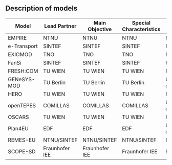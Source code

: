 ## Description of models

|  __Model__  |  __Lead Partner__  |  __Main Objective__|  __Special Characteristics__|      __STATUS__    |
|-------------|--------------------|--------------------|-----------------------------|--------------------|
| EMPIRE      | NTNU               | NTNU               | NTNU                        | Finished           |
| e-Transport | SINTEF             | SINTEF             | SINTEF                      | Finished           |
| EXIOMOD     | TNO                | TNO                | TNO                         | Finished           |
| FanSi       | SINTEF             | SINTEF             | SINTEF                      | Finished           |
| FRESH:COM   | TU WIEN            | TU WIEN            | TU WIEN                     | Finished           |
| GENeSYS-MOD | TU Berlin          | TU Berlin          | TU Berlin                   | Under development  |
| HERO        | TU WIEN            | TU WIEN            | TU WIEN                     | Finished           |
| openTEPES   | COMILLAS           | COMILLAS           | COMILLAS                    | Under development  |
| OSCARS      | TU WIEN            | TU WIEN            | TU WIEN                     | Finished           |
| Plan4EU     | EDF                | EDF                | EDF                         | Under development  |
| REMES-EU    | NTNU/SINTEF        | NTNU/SINTEF        | NTNU/SINTEF                 | Finished           |
| SCOPE-SD    | Fraunhofer IEE     | Fraunhofer IEE     | Fraunhofer IEE              | Finished           |

<!-- | **Animals** | **Sports** | **Fruits** |
| :---------- | :--------- | :--------- |
| Cat         | Soccer     | Apple      |
| Dog         | Basketball | Orange     | -->
